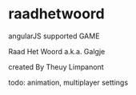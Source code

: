 raadhetwoord
============
angularJS supported GAME

Raad Het Woord a.k.a. Galgje

created By Theuy Limpanont

todo: animation, multiplayer settings

